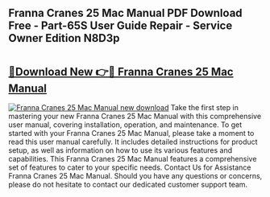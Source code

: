 ## Franna Cranes 25 Mac Manual PDF Download Free - Part-65S User Guide Repair - Service Owner Edition N8D3p

# <h2><a href="http://bc81613.oget.top/?id=Franna+Cranes+25+Mac+Manual">🔗Download New 👉🔴 Franna Cranes 25 Mac Manual</a></h2>

[![Franna Cranes 25 Mac Manual new download](https://i.imgur.com/5g1atiW.png)](http://bc81613.oget.top/?id=Franna+Cranes+25+Mac+Manual)
Take the first step in mastering your new Franna Cranes 25 Mac Manual with this comprehensive user manual, covering installation, operation, and maintenance. To get started with your Franna Cranes 25 Mac Manual, please take a moment to read this user manual carefully. It includes detailed instructions for product setup, as well as information on how to use its various features and capabilities. This Franna Cranes 25 Mac Manual features a comprehensive set of features to cater to your specific needs. Contact Us for Assistance Franna Cranes 25 Mac Manual. Should you have any questions or concerns, please do not hesitate to contact our dedicated customer support team.
